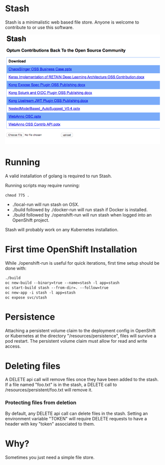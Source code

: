 # Stash

Stash is a minimalistic web based file store.  Anyone is welcome to contribute to or use this software.

![alt text][demo]

# Running

A valid installation of golang is required to run Stash.

Running scripts may require running:

`chmod 775 .`

 - ./local-run will run stash on OSX.
 - ./build followed by ./docker-run will run stash if Docker is installed.
 - ./build followed by ./openshift-run will run stash when logged into an OpenShift project.

Stash will probably work on any Kubernetes installation.

# First time OpenShift Installation

While ./openshift-run is useful for quick iterations, first time setup should be done with:

```
./build
oc new-build --binary=true --name=stash -l app=stash
oc start-build stash --from-dir=. --follow=true
oc new-app -i stash -l app=stash
oc expose svc/stash
```

# Persistence

Attaching a persistent volume claim to the deployment config in OpenShift or Kubernetes at the directory "/resources/persistence", files will survive a pod restart.
  The persistent volume claim must allow for read and write access.

# Deleting files

A DELETE api call will remove files once they have been added to the stash. If a file named "foo.txt" is in the stash, a DELETE call to <host>/resources/persistent/foo.txt will remove it.

### Protecting files from deletion

By default, any DELETE api call can delete files in the stash.  Setting an environment variable "TOKEN" will require DELETE requests to have a header with key "token" associated to them.

# Why?

Sometimes you just need a simple file store.

[demo]: ./images/demo.png "Stash"


